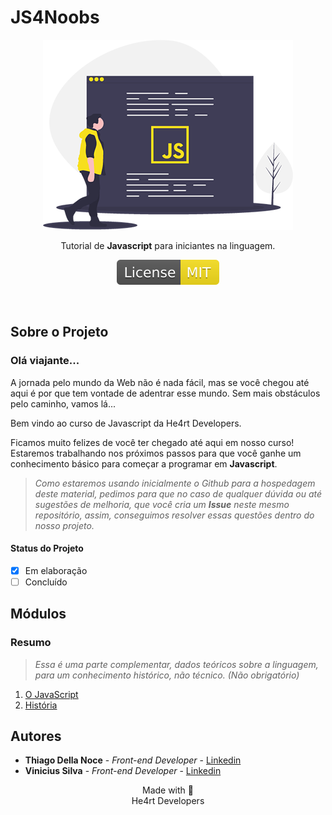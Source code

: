 # JS4Noobs
<p align="center">
  <img src="./assets/javascript.png" alt="javascript">

  <p align="center">Tutorial de <strong>Javascript</strong> para iniciantes na linguagem.</p>
  <p align="center">
    <a href="https://opensource.org/licenses/MIT">
      <img src="./assets/mit.svg" alt="License MIT">
    </a>
  </p>
  <br>
</p>

## Sobre o Projeto

### Olá viajante...

A jornada pelo mundo da Web não é nada fácil, mas se você chegou até aqui é por que tem vontade de adentrar esse mundo. Sem mais obstáculos pelo caminho, vamos lá...

Bem vindo ao curso de Javascript da He4rt Developers.

Ficamos muito felizes de você ter chegado até aqui em nosso curso! Estaremos trabalhando nos próximos passos para que você ganhe um conhecimento básico para começar a programar em **Javascript**.

>*Como estaremos usando inicialmente o Github para a hospedagem deste material, pedimos para que no caso de qualquer dúvida ou até sugestões de melhoria, que você cria um **Issue** neste mesmo repositório, assim, conseguimos resolver essas questões dentro do nosso projeto.*

#### Status do Projeto

- [x] Em elaboração
- [ ] Concluído

## Módulos

### Resumo

>*Essa é uma parte complementar, dados teóricos sobre a linguagem, para um conhecimento histórico, não técnico. (Não obrigatório)*

1. [O JavaScript](/Modulos/1_Resumo/1_Resumo.md#JavaScript)
2. [História](/Modulos/1_Resumo/1_Resumo.md#História)

## Autores

- **Thiago Della Noce** - _Front-end Developer_ - [Linkedin](https://www.linkedin.com/in/thiagodellanoce/)
- **Vinicius Silva** - _Front-end Developer_ - [Linkedin](https://www.linkedin.com/in/silv-vinicius/)

<p align="center">Made with 💜<br>He4rt Developers</p>
